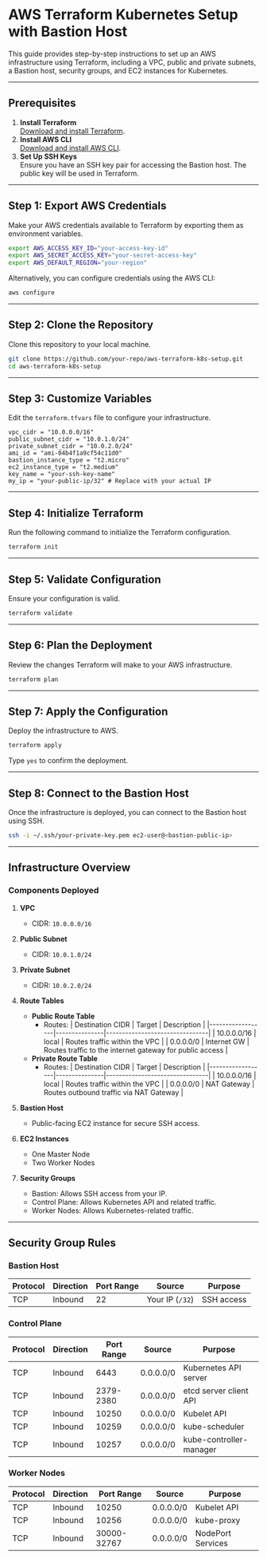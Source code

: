 
# AWS Terraform Kubernetes Setup with Bastion Host

This guide provides step-by-step instructions to set up an AWS infrastructure using Terraform, including a VPC, public and private subnets, a Bastion host, security groups, and EC2 instances for Kubernetes.

---

## Prerequisites

1. **Install Terraform**  
   [Download and install Terraform](https://www.terraform.io/downloads).
2. **Install AWS CLI**  
   [Download and install AWS CLI](https://docs.aws.amazon.com/cli/latest/userguide/install-cliv2.html).
3. **Set Up SSH Keys**  
   Ensure you have an SSH key pair for accessing the Bastion host. The public key will be used in Terraform.

---

## Step 1: Export AWS Credentials

Make your AWS credentials available to Terraform by exporting them as environment variables.

```bash
export AWS_ACCESS_KEY_ID="your-access-key-id"
export AWS_SECRET_ACCESS_KEY="your-secret-access-key"
export AWS_DEFAULT_REGION="your-region"
```

Alternatively, you can configure credentials using the AWS CLI:

```bash
aws configure
```

---

## Step 2: Clone the Repository

Clone this repository to your local machine.

```bash
git clone https://github.com/your-repo/aws-terraform-k8s-setup.git
cd aws-terraform-k8s-setup
```

---

## Step 3: Customize Variables

Edit the `terraform.tfvars` file to configure your infrastructure.

```hcl
vpc_cidr = "10.0.0.0/16"
public_subnet_cidr = "10.0.1.0/24"
private_subnet_cidr = "10.0.2.0/24"
ami_id = "ami-04b4f1a9cf54c11d0"
bastion_instance_type = "t2.micro"
ec2_instance_type = "t2.medium"
key_name = "your-ssh-key-name"
my_ip = "your-public-ip/32" # Replace with your actual IP
```

---

## Step 4: Initialize Terraform

Run the following command to initialize the Terraform configuration.

```bash
terraform init
```

---

## Step 5: Validate Configuration

Ensure your configuration is valid.

```bash
terraform validate
```

---

## Step 6: Plan the Deployment

Review the changes Terraform will make to your AWS infrastructure.

```bash
terraform plan
```

---

## Step 7: Apply the Configuration

Deploy the infrastructure to AWS.

```bash
terraform apply
```

Type `yes` to confirm the deployment.

---

## Step 8: Connect to the Bastion Host

Once the infrastructure is deployed, you can connect to the Bastion host using SSH.

```bash
ssh -i ~/.ssh/your-private-key.pem ec2-user@<bastion-public-ip>
```

---

## Infrastructure Overview

### Components Deployed

1. **VPC**  
   - CIDR: `10.0.0.0/16`

2. **Public Subnet**  
   - CIDR: `10.0.1.0/24`

3. **Private Subnet**  
   - CIDR: `10.0.2.0/24`

4. **Route Tables**
   - **Public Route Table**  
     - Routes:
       | Destination CIDR | Target        | Description                    |
       |------------------|---------------|--------------------------------|
       | 10.0.0.0/16      | local         | Routes traffic within the VPC |
       | 0.0.0.0/0        | Internet GW   | Routes traffic to the internet gateway for public access |
   - **Private Route Table**  
     - Routes:
       | Destination CIDR | Target        | Description                    |
       |------------------|---------------|--------------------------------|
       | 10.0.0.0/16      | local         | Routes traffic within the VPC |
       | 0.0.0.0/0        | NAT Gateway   | Routes outbound traffic via NAT Gateway |

5. **Bastion Host**  
   - Public-facing EC2 instance for secure SSH access.

6. **EC2 Instances**  
   - One Master Node
   - Two Worker Nodes

7. **Security Groups**  
   - Bastion: Allows SSH access from your IP.
   - Control Plane: Allows Kubernetes API and related traffic.
   - Worker Nodes: Allows Kubernetes-related traffic.

---

## Security Group Rules

### Bastion Host
| Protocol | Direction | Port Range | Source         | Purpose             |
|----------|-----------|------------|----------------|---------------------|
| TCP      | Inbound   | 22         | Your IP (`/32`) | SSH access          |

### Control Plane
| Protocol | Direction | Port Range | Source    | Purpose                  |
|----------|-----------|------------|-----------|--------------------------|
| TCP      | Inbound   | 6443       | 0.0.0.0/0 | Kubernetes API server    |
| TCP      | Inbound   | 2379-2380  | 0.0.0.0/0 | etcd server client API   |
| TCP      | Inbound   | 10250      | 0.0.0.0/0 | Kubelet API              |
| TCP      | Inbound   | 10259      | 0.0.0.0/0 | kube-scheduler           |
| TCP      | Inbound   | 10257      | 0.0.0.0/0 | kube-controller-manager  |

### Worker Nodes
| Protocol | Direction | Port Range      | Source    | Purpose            |
|----------|-----------|-----------------|-----------|--------------------|
| TCP      | Inbound   | 10250           | 0.0.0.0/0 | Kubelet API        |
| TCP      | Inbound   | 10256           | 0.0.0.0/0 | kube-proxy         |
| TCP      | Inbound   | 30000-32767     | 0.0.0.0/0 | NodePort Services  |
